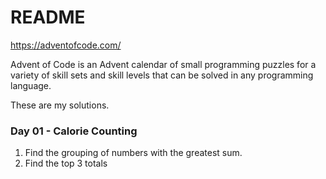 
[Trans Rights are Human Rights]: #

[Protect Trans Kids]: #

# README #

https://adventofcode.com/

Advent of Code is an Advent calendar of small programming puzzles for a variety of skill sets and skill levels that can be solved in any programming language.

These are my solutions.

### Day 01 - Calorie Counting ###
1. Find the grouping of numbers with the greatest sum.
2. Find the top 3 totals